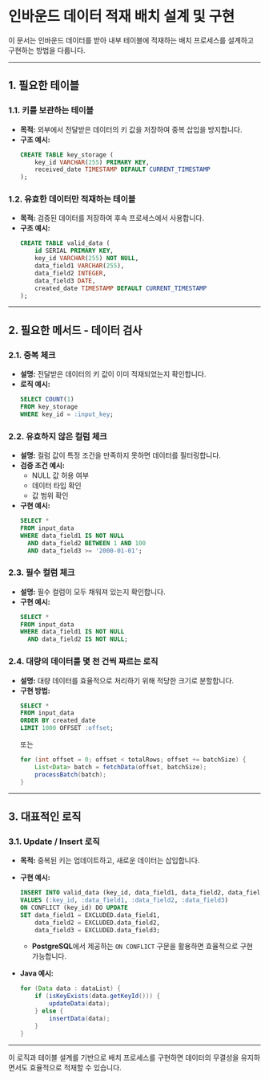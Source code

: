 # 인바운드 데이터 적재 배치 설계 및 구현

이 문서는 인바운드 데이터를 받아 내부 테이블에 적재하는 배치 프로세스를 설계하고 구현하는 방법을 다룹니다.

---

## 1. 필요한 테이블

### 1.1. 키를 보관하는 테이블
- **목적:** 외부에서 전달받은 데이터의 키 값을 저장하여 중복 삽입을 방지합니다.
- **구조 예시:**
  ```sql
  CREATE TABLE key_storage (
      key_id VARCHAR(255) PRIMARY KEY,
      received_date TIMESTAMP DEFAULT CURRENT_TIMESTAMP
  );
  ```

### 1.2. 유효한 데이터만 적재하는 테이블
- **목적:** 검증된 데이터를 저장하여 후속 프로세스에서 사용합니다.
- **구조 예시:**
  ```sql
  CREATE TABLE valid_data (
      id SERIAL PRIMARY KEY,
      key_id VARCHAR(255) NOT NULL,
      data_field1 VARCHAR(255),
      data_field2 INTEGER,
      data_field3 DATE,
      created_date TIMESTAMP DEFAULT CURRENT_TIMESTAMP
  );
  ```

---

## 2. 필요한 메서드 - 데이터 검사

### 2.1. 중복 체크
- **설명:** 전달받은 데이터의 키 값이 이미 적재되었는지 확인합니다.
- **로직 예시:**
  ```sql
  SELECT COUNT(1)
  FROM key_storage
  WHERE key_id = :input_key;
  ```

### 2.2. 유효하지 않은 컬럼 체크
- **설명:** 컬럼 값이 특정 조건을 만족하지 못하면 데이터를 필터링합니다.
- **검증 조건 예시:**
  - NULL 값 허용 여부
  - 데이터 타입 확인
  - 값 범위 확인
- **구현 예시:**
  ```sql
  SELECT *
  FROM input_data
  WHERE data_field1 IS NOT NULL
    AND data_field2 BETWEEN 1 AND 100
    AND data_field3 >= '2000-01-01';
  ```

### 2.3. 필수 컬럼 체크
- **설명:** 필수 컬럼이 모두 채워져 있는지 확인합니다.
- **구현 예시:**
  ```sql
  SELECT *
  FROM input_data
  WHERE data_field1 IS NOT NULL
    AND data_field2 IS NOT NULL;
  ```

### 2.4. 대량의 데이터를 몇 천 건씩 짜르는 로직
- **설명:** 대량 데이터를 효율적으로 처리하기 위해 적당한 크기로 분할합니다.
- **구현 방법:**
  ```sql
  SELECT *
  FROM input_data
  ORDER BY created_date
  LIMIT 1000 OFFSET :offset;
  ```
  또는
  ```java
  for (int offset = 0; offset < totalRows; offset += batchSize) {
      List<Data> batch = fetchData(offset, batchSize);
      processBatch(batch);
  }
  ```

---

## 3. 대표적인 로직

### 3.1. Update / Insert 로직
- **목적:** 중복된 키는 업데이트하고, 새로운 데이터는 삽입합니다.
- **구현 예시:**
  ```sql
  INSERT INTO valid_data (key_id, data_field1, data_field2, data_field3)
  VALUES (:key_id, :data_field1, :data_field2, :data_field3)
  ON CONFLICT (key_id) DO UPDATE
  SET data_field1 = EXCLUDED.data_field1,
      data_field2 = EXCLUDED.data_field2,
      data_field3 = EXCLUDED.data_field3;
  ```
  - **PostgreSQL**에서 제공하는 `ON CONFLICT` 구문을 활용하면 효율적으로 구현 가능합니다.

- **Java 예시:**
  ```java
  for (Data data : dataList) {
      if (isKeyExists(data.getKeyId())) {
          updateData(data);
      } else {
          insertData(data);
      }
  }
  ```

---

이 로직과 테이블 설계를 기반으로 배치 프로세스를 구현하면 데이터의 무결성을 유지하면서도 효율적으로 적재할 수 있습니다.

